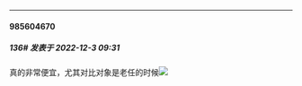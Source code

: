 

*****

####  985604670  
##### 136#       发表于 2022-12-3 09:31

真的非常便宜，尤其对比对象是老任的时候<img src="https://static.saraba1st.com/image/smiley/face2017/066.png" referrerpolicy="no-referrer">

